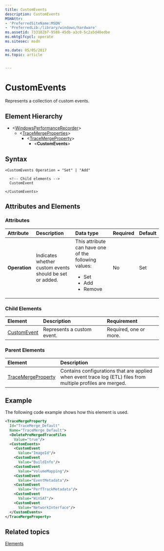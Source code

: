 ```yaml
---
title: CustomEvents
description: CustomEvents
MSHAttr:
- 'PreferredSiteName:MSDN'
- 'PreferredLib:/library/windows/hardware'
ms.assetid: 733182b7-9588-45db-a3c0-5c2a5d48edbe
ms.mktglfcycl: operate
ms.sitesec: msdn

ms.date: 05/05/2017
ms.topic: article


---
```



# CustomEvents

Represents a collection of custom events.


## Element Hierarchy

* \<[WindowsPerformanceRecorder](windowsperformancerecorder.md)\>
  * \<[TraceMergeProperties](tracemergeproperties.md)\>
    * \<[TraceMergeProperty](tracemergeproperty.md)\>
      * \<**CustomEvents**\>


## Syntax

```
<CustomEvents Operation = "Set" | "Add"

  <!-- Child elements -->
  CustomEvent

</CustomEvents>
```


## Attributes and Elements


### Attributes

| Attribute     | Description                                             | Data type                                                                                                 | Required | Default |
| :------------ | :------------------------------------------------------ | :-------------------------------------------------------------------------------------------------------- | :------- | :------ |
| **Operation** | Indicates whether custom events should be set or added. | This attribute can have one of the following values: <ul> <li>Set</li> <li>Add</li> <li>Remove</li> </ul> | No       | Set     |


### Child Elements

| Element                       | Description                | Requirement            |
|:------------------------------|:---------------------------|:-----------------------|
| [CustomEvent](customevent.md) | Represents a custom event. | Required, one or more. |


### Parent Elements

| Element                                     | Description                                                                                                  |
|:--------------------------------------------|:-------------------------------------------------------------------------------------------------------------|
| [TraceMergeProperty](tracemergeproperty.md) | Contains configurations that are applied when event trace log (ETL) files from multiple profiles are merged. |


## Example

The following code example shows how this element is used.

```xml
<TraceMergeProperty
  Id="TraceMerge_Default"
  Name="TraceMerge_Default">
  <DeletePreMergedTraceFiles
    Value="true"/>
  <CustomEvents>
    <CustomEvent
      Value="ImageId"/>
    <CustomEvent
      Value="BuildInfo"/>
    <CustomEvent
      Value="VolumeMapping"/>
    <CustomEvent
      Value="EventMetadata"/>
    <CustomEvent
      Value="PerfTrackMetadata"/>
    <CustomEvent
      Value="WinSAT"/>
    <CustomEvent
      Value="NetworkInterface"/>
  </CustomEvents>
</TraceMergeProperty>
```


## Related topics

[Elements](elements.md)

